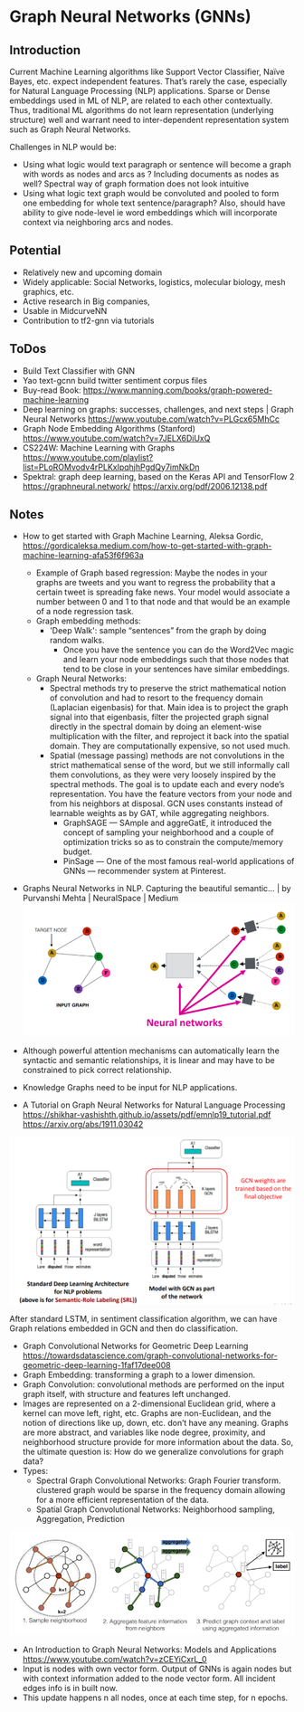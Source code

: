 # Graph Neural Networks (GNNs)

## Introduction
Current Machine Learning algorithms like Support Vector Classifier, Naïve Bayes, etc. expect independent features. That’s rarely the case, especially for Natural Language Processing (NLP) applications. Sparse or Dense embeddings used in ML of NLP, are related to each other contextually. Thus, traditional ML algorithms do not learn representation (underlying structure) well and warrant need to inter-dependent representation system such as Graph Neural Networks.

Challenges in NLP would be:
- Using what logic would text paragraph or sentence will become a graph with words as nodes and arcs as ? Including documents as nodes as well? Spectral way of graph formation does not look intuitive
- Using what logic text graph would be convoluted and pooled to form one embedding for whole text sentence/paragraph? Also, should have ability to give node-level ie word embeddings which will incorporate context via neighboring arcs and nodes.

## Potential
- Relatively new and upcoming domain
- Widely applicable: Social Networks, logistics, molecular biology, mesh graphics, etc.
- Active research in Big companies, 
- Usable in MidcurveNN
- Contribution to tf2-gnn via tutorials

## ToDos
-	Build Text Classifier with GNN
- Yao text-gcnn build twitter sentiment corpus files
-	Buy-read Book: https://www.manning.com/books/graph-powered-machine-learning 
-	Deep learning on graphs: successes, challenges, and next steps | Graph Neural Networks https://www.youtube.com/watch?v=PLGcx65MhCc 
-	Graph Node Embedding Algorithms (Stanford) https://www.youtube.com/watch?v=7JELX6DiUxQ 
-	CS224W: Machine Learning with Graphs https://www.youtube.com/playlist?list=PLoROMvodv4rPLKxIpqhjhPgdQy7imNkDn
-	Spektral: graph deep learning, based on the Keras API and TensorFlow 2  https://graphneural.network/  https://arxiv.org/pdf/2006.12138.pdf 

## Notes
- How to get started with Graph Machine Learning, Aleksa Gordic, https://gordicaleksa.medium.com/how-to-get-started-with-graph-machine-learning-afa53f6f963a
	- Example of Graph based regression: Maybe the nodes in your graphs are tweets and you want to regress the probability that a certain tweet is spreading fake news. Your model would associate a number between 0 and 1 to that node and that would be an example of a node regression task.
	- Graph embedding methods: 
	  - 'Deep Walk': sample “sentences” from the graph by doing random walks.
		- Once you have the sentence you can do the Word2Vec magic and learn your node embeddings such that those nodes that tend to be close in your sentences have similar embeddings.
	- Graph Neural Networks:
		- Spectral methods try to preserve the strict mathematical notion of convolution and had to resort to the frequency domain (Laplacian eigenbasis) for that. Main idea is to project the graph signal into that eigenbasis, filter the projected graph signal directly in the spectral domain by doing an element-wise multiplication with the filter, and reproject it back into the spatial domain. They are computationally expensive, so not used much.
		- Spatial (message passing) methods are not convolutions in the strict mathematical sense of the word, but we still informally call them convolutions, as they were very loosely inspired by the spectral methods. The goal is to update each and every node’s representation. You have the feature vectors from your node and from his neighbors at disposal. GCN uses constants instead of learnable weights as by GAT, while aggregating neighbors.
		  - GraphSAGE — SAmple and aggreGatE, it introduced the concept of sampling your neighborhood and a couple of optimization tricks so as to constrain the compute/memory budget.
		  - PinSage — One of the most famous real-world applications of GNNs — recommender system at Pinterest.

-	Graphs Neural Networks in NLP. Capturing the beautiful semantic… | by Purvanshi Mehta | NeuralSpace | Medium
 ![GNN IO](images/gnnio.png)
 
  -	Although powerful attention mechanisms can automatically learn the syntactic and semantic relationships, it is linear and may have to be constrained to pick correct relationship.
  -	Knowledge Graphs need to be input for NLP applications.


-	A Tutorial on Graph Neural Networks for Natural Language Processing https://shikhar-vashishth.github.io/assets/pdf/emnlp19_tutorial.pdf  https://arxiv.org/abs/1911.03042 

![GNN LSTM](images/gnnlstm.png)

After standard LSTM, in sentiment classification algorithm, we can have Graph relations embedded in GCN and then do classification.

-	Graph Convolutional Networks for Geometric Deep Learning https://towardsdatascience.com/graph-convolutional-networks-for-geometric-deep-learning-1faf17dee008
  - Graph Embedding: transforming a graph to a lower dimension.
  - Graph Convolution: convolutional methods are performed on the input graph itself, with structure and features left unchanged.
  - Images are represented on a 2-dimensional Euclidean grid, where a kernel can move left, right, etc. Graphs are non-Euclidean, and the notion of directions like up, down, etc. don’t have any meaning. Graphs are more abstract, and variables like node degree, proximity, and neighborhood structure provide for more information about the data. So, the ultimate question is: How do we generalize convolutions for graph data?
  - Types:
	  - Spectral Graph Convolutional Networks: Graph Fourier transform. clustered graph would be sparse in the frequency domain allowing for a more efficient representation of the data.
	  - Spatial Graph Convolutional Networks: Neighborhood sampling, Aggregation, Prediction

![GNN Pipe](images/gnnpipe.png)

-	An Introduction to Graph Neural Networks: Models and Applications https://www.youtube.com/watch?v=zCEYiCxrL_0
  - Input is nodes with own vector form. Output of GNNs is again nodes but with context information added to the node vector form. All incident edges info is in built now.
  - This update happens n all nodes, once at each time step, for n epochs.





